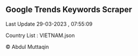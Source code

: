 

## Google Trends Keywords Scraper 
 
Last Update 29-03-2023 , 07:55:09

Country List :
VIETNAM.json



© Abdul Muttaqin 
